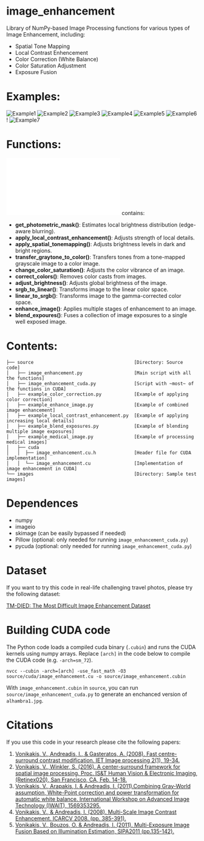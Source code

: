 # image_enhancement
Library of NumPy-based Image Processing functions for various types of Image Enhancement, including:
- Spatial Tone Mapping
- Local Contrast Enhencement
- Color Correction (White Balance)
- Color Saturation Adjustment
- Exposure Fusion

# Examples:
![Example1](images/Figure_1.png "Example1")
![Example2](images/Figure_2.png "Example2")
![Example3](images/Figure_3.png "Example3")
![Example4](images/Figure_4.png "Example4")
![Example5](images/Figure_5.png "Example5")
![Example6](images/Figure_6.png "Example6")!
![Example7](images/Figure_7.png "Example7")

# Functions:
![/source/image_enhancement.py](/source/image_enhancement.py "/source/image_enhancement.py")  contains:
- **get_photometric_mask()**: Estimates local brightness distribution (edge-aware blurring).
- **apply_local_contrast_enhancement()**: Adjusts strength of local details.
- **apply_spatial_tonemapping()**: Adjusts brightness levels in dark and bright regions. 
- **transfer_graytone_to_color()**: Transfers tones from a tone-mapped grayscale image to a color image. 
- **change_color_saturation()**: Adjusts the color vibrance of an image. 
- **correct_colors()**: Removes color casts from images.
- **adjust_brightness()**: Adjusts global brightness of the image.
- **srgb_to_linear()**: Transforms image to the linear color space. 
- **linear_to_srgb()**: Transforms image to the gamma-corrected color space. 
- **enhance_image()**: Applies multiple stages of enhancement to an image. 
- **blend_expoures()**: Fuses a collection of image exposures to a single well exposed image. 

# Contents:
```tree
├── source                                     [Directory: Source code]
│   ├── image_enhancement.py                   [Main script with all the functions]
│   ├── image_enhancement_cuda.py              [Script with ~most~ of the functions in CUDA]
│   ├── example_color_correction.py            [Example of applying color correction]
│   ├── example_enhance_image.py               [Example of combined image enhancement]
│   ├── example_local_contrast_enhancement.py  [Example of applying increasing local details]
│   ├── example_blend_exposures.py             [Example of blending multiple image exposures]
│   ├── example_medical_image.py               [Example of processing medical images]
│   ├── cuda
│   │  ├── image_enhancement.cu.h              [Header file for CUDA implementation]
│   │  └── image_enhancement.cu                [Implementation of image enhancement in CUDA]
└── images                                     [Directory: Sample test images]
```

# Dependences
- numpy
- imageio
- skimage (can be easily bypassed if needed)
- Pillow (optional: only needed for running `image_enhancement_cuda.py`)
- pycuda (optional: only needed for running `image_enhancement_cuda.py`)

# Dataset
If you want to try this code in real-life challenging travel photos, please try the following dataset:

[TM-DIED: The Most Difficult Image Enhancement Dataset](https://sites.google.com/site/vonikakis/datasets/tm-died)

# Building CUDA code
The Python code loads a compiled cuda binary (`.cubin`) and runs the CUDA kernels using numpy arrays. Replace `[arch]` in the code below to compile the CUDA code (e.g. `-arch=sm_72`).

    nvcc --cubin -arch=[arch] -use_fast_math -O3 source/cuda/image_enhancement.cu -o source/image_enhancement.cubin

With `image_enhancement.cubin` in `source`, you can run `source/image_enhancement_cuda.py` to generate an enchanced version of `alhambra1.jpg`.

# Citations
If you use this code in your research please cite the following papers:   
1. [Vonikakis, V., Andreadis, I., & Gasteratos, A. (2008). Fast centre-surround contrast modification. IET Image processing 2(1), 19-34.](https://www.researchgate.net/publication/3481092_Fast_centre-surround_contrast_modification)
2. [Vonikakis, V., Winkler, S. (2016). A center-surround framework for spatial image processing. Proc. IS&T Human Vision & Electronic Imaging, (Retinex020), San Francisco, CA, Feb. 14-18.](http://vintage.winklerbros.net/Publications/ei2016hvei.pdf)
3. [Vonikakis, V., Arapakis, I. & Andreadis, I. (2011).Combining Gray-World assumption, White-Point correction and power transformation for automatic white balance. International Workshop on Advanced Image Technology (IWAIT), 1569353295.](https://www.researchgate.net/publication/235350557_Combining_Gray-World_assumption_White-Point_correction_and_power_transformation_for_automatic_white_balance)
4. [Vonikakis, V., & Andreadis, I. (2008). Multi-Scale Image Contrast Enhancement. ICARCV 2008. (pp. 385-391).](https://www.researchgate.net/publication/221145067_Multi-Scale_Image_Contrast_Enhancement)
5. [Vonikakis, V., Bouzos, O. & Andreadis, I. (2011). Multi-Exposure Image Fusion Based on Illumination Estimation, SIPA2011 (pp.135-142).](https://www.researchgate.net/publication/235350562_Multi-Exposure_Image_Fusion_Based_on_Illumination_Estimation#share)

